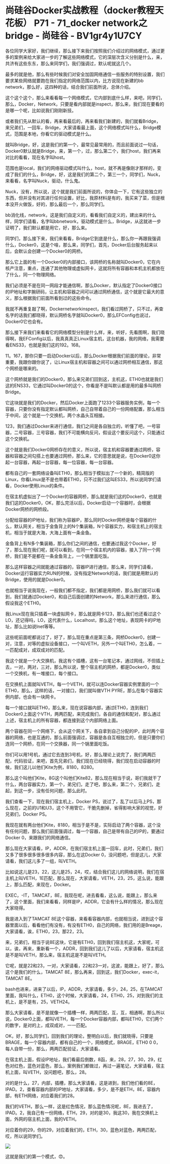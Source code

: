 # 尚硅谷Docker实战教程（docker教程天花板） P71 - 71_docker network之bridge - 尚硅谷 - BV1gr4y1U7CY

各位同学大家好，我们继续，那么接下来我们按照我们介绍过的网络模式，通过更多的案例来给大家进一步的了解这些网络模式，它的深层次含义分别是什么，来，共济有这些东东，那么来同学们，我们强调过，默认呢就这几个。

最多的就是他，那么有些时候我们对安全加固网络通信一些服务的特别设置，我们要求某些网络就要跑在我们指定的网络范围以内，比方说现在新建的bb network，那么好，这四种的话，结合我们前面所说，总体介绍。

这个这个这个，那么来看看每一个网络模式，它内部到底什么样，来吧，同学们，那么，Docker，Network，只要是看内部就是inspect，那么来，我们现在要看的是哪一个呢，比如说我们刚刚新技。

或者我们先从默认的看，再来看最后的，再来看我们新建的，我们就看Bridge，来兄弟们，一回车，Bridge，大家请看最上面，这个网络模式叫什么，Bridge模式，范围是本地，你看它的驱动模式是什么。

就叫Bridge，好，这是我们的第一个，最常见最常用的，而且前面说过一句话，Docker0默认就是Bridge，来，第一个，过，那么第二个，我们host，我们再来对比的看看，现在名字叫host。

范围也是local，我们的网络驱动模式叫什么，host，就不再是像刚才那样的，变成了我们的什么，Bridge，好，这是我们的第二个，第三一个，同学们，Nuck，来看看，名字叫Nuck，驱动，什么鬼。

Nuck，没有，所以说，这个就是我们前面所说的，你体会一下，它有这些独立的东西，但并没有对其进行任何设置，好比，我原材料是有的，我买来了菜，但是根本没开火做饭，好的，那么最后一个，那么同学们。

bb消化线，network，这是我们自定义的，看看我们自定义的，建出来的什么样，同学们请看，名字叫bbnetwork，驱动模式是什么，Bridge，从这就进一步证明了，我们默认都是用它，好，那么来。

同学们，那么接下来，我们来看看，Bridge它到底是什么，那么你一再跟我强调什么，Docker0，这是个啥，那么来，同学们，首先，Docker后台服务起来以后，会默认会创建一个Docker0的网桥。

那么它上面的有一个Docker0的内部接口，该网桥的名称就叫Docker0，它在内核产注意，重点，连通了其他物理或虚拟网卡，这就将所有容器和本机主机都放在了什么，同一个物理网络。

我们必须是不是在同一网段才能通信啊，那么Docker，默认指定了Docker0接口的IP地址和字腕研码，让主机和容器之间可以通过网桥通信，这个就是它最大的意义，那么根据我们前面所看到过的这些命令。

我就不再重复敲了啊，Dockernetworkinspect，我们看过网桥了，只不过，再查名字的话我们都晓得，默认网桥名字就叫Docker0，那么EFConfig也说过，Docker0它也会有。

那么接下来我们来看看它的网络模型分别是什么样，来，听好，先看图啊，我们晓得啊，我EFConfig以后，我真真真正Linux宿主机，这台机器，我的网络，我需要看ENS33，也就是我们这的192。168。

11。167，那你只要一启动Docker以后，那么Docker根据我们前面的理论，非常重要，我跟你跟你说了，让Linux宿主机和容器之间可以通过网桥相互通信，那这个网桥是哪来的。

这个网桥就是我们的Docker0，那么来兄弟们回到这，主机这，ETH0也就是我们这的ENS33，它通过叫Docker0的这个，你看是不是叫默认都是用的最多叫网桥Bridge。

它这块就是我们的Docker，然后Docker上面跑了1233个容器服务实例，每一个容器，只要你没有指定默认都叫网桥，自己自带着自己的一份网络配置，那么相当于中间，这个就是一个交换机，两个水晶头互相接。

123，我们通过Docker来进行通信，我们之间是各自独立的，听懂了吧，一号容器，二号容器，三号容器，我们不可能横向反问，假设这个要反问这个，只能通过这个交换机。

这个就是我们Docker0网桥存在的意义，所以说，宿主机和容器要通过网桥，容器和容器之间勾搭上也要通过网桥，那么来，它的意思就是说，在Docker0这你起一台容器，再起一台容器，每一位容器，每一台容器。

都有自己的一套网络设备叫ETH0，那么相当于模拟出了一个新的，精简版的Linux，你看Linux是不是也带着ETH0，只不过我们这叫ES33，所以说同学们请看，Docker使用Linux的条件。

在宿主机虚拟出了一个Docker的容器网桥，那么就是我们这的Docker0，也就是我们这的Docker0，OK，那么完活以后，Docker启动一个容器时，会根据Docker网桥的网桥段。

分配给容器的IP地址，我们称为容器IP，那么同时Docker网桥是每个容器的什么，默认网关，相当于金鱼背上的N个集装箱，N个容器实力，和宿主机上的宿主机，相当于就是大海，大海上面有一条金鱼。

金鱼背上有N多个集装箱，那么你们之间的通信，也要通过我这个Docker，好了，那么现在我们呢，就可以看到，在同一个宿主机内的容器，接入了同一个网桥，我们是不是都在一条金鱼背上，一个锅里面吃饭。

那么这样容器之间就能通过容器的，容器IP进行通信，那么来，同学们请看，Docker运行容器实力RUN的时候，没有指定Network的话，我们就是用默认的Bridge，使用的就是Docker0。

也就相当于说我现在，一般我们都不指定，我们都是用网桥，那么我们就可以看到，我们就通过Docker0，和自己后面创建的Network，那么来进行通信，那么假设我这个ETH0。

我Linux现在我只插着一块虚拟网卡，那么就是网卡123，那么我们也还看过这个LO，还记得吗，LO，这代表什么，Localhost，那么这个地址，表现网卡的IP地址，那么比如说Inet等等。

这些呢前面呢都说过了，好了，那么现在重点是第三条，网桥Docker0，创建一对，注意，对等的虚拟设备接口，一个叫VETH，另外一个叫ETH0，怎么着，一一匹配成对，成双成对的匹配。

我这个就是一个大交换机，我这有个插槽，这有一台笔记本，通过网线，不但插上去，一对，两对，三对，那么所以说，整个宿主机的网桥，都是Docker0，类似一个交换机，有一堆接口，每个接口。

在交换机上面就叫VETH，每一个VETH，就可以连Docker容器实例里面的一个ETH0，那么，这样的话，一对接口，我们就叫做VTH PYRE，那么在每个容器实例内部，也会有一块网卡。

每一个接口就叫ETH0，那么来，现在说容器内部，通过ETH0，连到我们Docker0上面这个VTH，两两匹配，来完成我们，各自的通信和配对，那么通过上述，宿主机上的所有容器，都连接到这个内部网络上面。

两个容器在同一个网络下，会从这个网关下，各自拿到自己分配的IP，此时两个容器的网络，也是互通的，那么前面强调过，容器是各自互相独立的，但是只要你们连同一个网桥，在同一个交换器，同一个锅里面吃饭。

你们可以用1号机，通过它去连到3号机，好，那么理论上说完了，我们两两匹配，代码验证，来吧，首先兄弟们，我们现在已经晓得，我们现在启动容器的时候，我们这儿以他们Kite为例，8180，8280。

那么这个叫他们Kite，8G这个叫他们Kite82，那么现在相当于说，哥们我就干了什么，两台容器实力，第一个，弟兄们，走了吧，那么来，第二个，兄弟们，走起，到这一步，没有任何问题，那么此时。

我们查看一下，现在我们宿主机上，Docker PS，说过了，乱了以后马上PS，那么现在，之前的U1和U3，这个不用管它，干脆先删掉，省得影响大家的视觉，好兄弟们，Docker PS。

我现在就有两台他们Kite，8180，相当于是不是，实际启动了两个容器，这个没有任何问题，那么我们前面强调过，每一个容器，自己是带有自己的IP的，要通过Docker 0，来跟我们的网络通信。

那么现在大家请看，IP，ADDR，在我们宿主机上面一回车，此时，兄弟们，我们又多了很多很多很多很多内容，那么在这Docker 0，没问题吧，但是这儿，大家请看，我们这儿多了一组，叫VETH。

比如说这儿是23，22，这儿是25，24，哎，结合我们这儿的网络说明，我们在宿主机上叫VETH，1E匹配，那么现在，大家请看，VETH，23，25，这么说，能跟上，那么匹配，来现在，Docker。

EXEC，-IT，TAMCAT，8E，我现在呢，进去看看，这么说，能跟上，那么来了，这个里面，我们来看看，同样是IP，ADDR，它会有什么样的情况，那么现在大家晓得。

我是进入到了TAMCAT 8E这个容器，来看看容器内部，也就相当说，进到这个容器里面以后，看看他们有没有，有没有ETH0，自己的网络，我们用的是Breage，大家请看，诶，ETH0，23，那22，23。

来，兄弟们，相当于说8E这块，它是有ETH0，回到我们宿主机这，大家呢，可以，诶，再来，重新看一个，ADDR，回到我们这儿了以后，大家请看，宿主机这是不是叫VETH，那么来，宿主机这是不是叫VETH。

它呢，就是22和23，一对，大家请看，22和23一对，这波，能跟上，好了，那么这个是我们的什么，TAMCAT 8E，那么再来，回到这，我们Docker，exec-it，TAMCAT 8E。

bash也进来，进来了以后，IP，ADDR，大家请看，多少，24，25，在TAMCAT里面，我叫什么，ETH0，这个时候，大家请看，24，ETH0，25，对到我们的主机上，是不是有，25，VETH24。

那么大家请看，是不是就像一个插槽一样，两两匹配，互，互，相通啊，那么所以说，Docker0上面，都叫VETH，每一个Docker容器内部，都叫ETH0，它们两个的数字，是对的上，成双成对，一一匹配。

OK，好，那么同学们，回到我们的理论，整明白以后，我们就晓得，只要是BRAGE，每一个容器内部，都有自己的一个，网络模式，BRAGE，ETH0 0 0，每人自带一份，那么，两两匹配验证，大家请看。

在宿主机上面，假设IP地址，我们看最后倒数，8函，来，28，27，30，29，红色对红色，蓝色对蓝色，那么，案例我们都做过，再过一遍笔记，大家请看，宿主机上面，叫VETH，没问题吧，那么，28。

对的是什么，27，内部，插槽，那么大家请看，这是进到，我们他们看的8E，IPAD。2，查看容器内部的IP地址，大家请看，多少，是不是ETH，8E，容器内部，有ETH网络，对应着我们的28。

我们的VETH，那么一样，这是红色情况，那么蓝色情况呢，8E，我进去了，IPAD。2，我自己有一份网络，ETH，29，对的是30，我这30，我在交换机上面，外网的宿主机上面，我的VETH。

对应着你的29，你的29，对应着我们的，ETH，30，蓝色对蓝色，两两匹配，哎，所以说同学们。

![](img/7894edb3cc31cd001178076977524831_1.png)

这就是我们的第一个模式，😍。